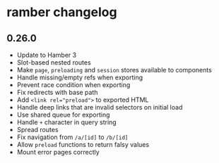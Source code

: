 # ramber changelog

## 0.26.0

* Update to Hamber 3
* Slot-based nested routes
* Make `page`, `preloading` and `session` stores available to components
* Handle missing/empty refs when exporting
* Prevent race condition when exporting
* Fix redirects with base path
* Add `<link rel="preload">` to exported HTML
* Handle deep links that are invalid selectors on initial load
* Use shared queue for exporting
* Handle `+` character in query string
* Spread routes
* Fix navigation from `/a/[id]` to `/b/[id]`
* Allow `preload` functions to return falsy values
* Mount error pages correctly
